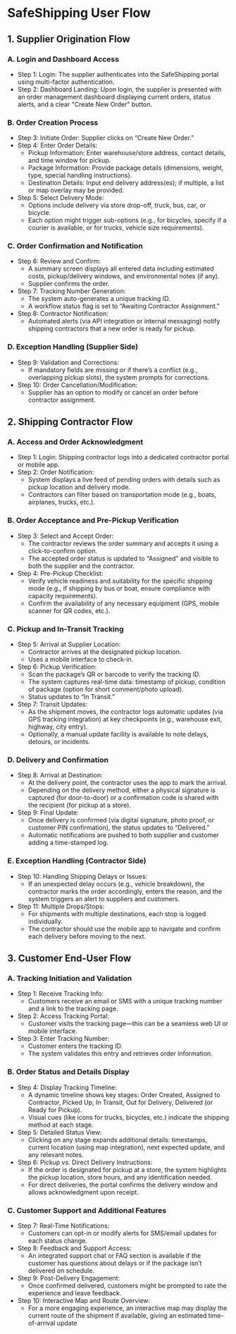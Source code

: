 # **SafeShipping User Flow**
## 1.	Supplier Origination Flow
### A. Login and Dashboard Access
-	Step 1: Login: The supplier authenticates into the SafeShipping portal using multi-factor authentication.
-	Step 2: Dashboard Landing: Upon login, the supplier is presented with an order management dashboard displaying current orders, status alerts, and a clear "Create New Order" button.
### B. Order Creation Process
-	Step 3: Initiate Order: Supplier clicks on “Create New Order.”
-	Step 4: Enter Order Details:
    -	Pickup Information: Enter warehouse/store address, contact details, and time window for pickup.
    -	Package Information: Provide package details (dimensions, weight, type, special handling instructions).
    -	Destination Details: Input end delivery address(es); if multiple, a list or map overlay may be provided.
-	Step 5: Select Delivery Mode:
    -	Options include delivery via store drop-off, truck, bus, car, or bicycle.
    -	Each option might trigger sub-options (e.g., for bicycles, specify if a courier is available, or for trucks, vehicle size requirements).
### C. Order Confirmation and Notification
-	Step 6: Review and Confirm:
    -	A summary screen displays all entered data including estimated costs, pickup/delivery windows, and environmental notes (if any).
    -	Supplier confirms the order.
-	Step 7: Tracking Number Generation:
    -	The system auto-generates a unique tracking ID.
    -	A workflow status flag is set to “Awaiting Contractor Assignment.”
-	Step 8: Contractor Notification:
    -	Automated alerts (via API integration or internal messaging) notify shipping contractors that a new order is ready for pickup.
### D. Exception Handling (Supplier Side)
-	Step 9: Validation and Corrections:
    -	If mandatory fields are missing or if there’s a conflict (e.g., overlapping pickup slots), the system prompts for corrections.
-	Step 10: Order Cancellation/Modification:
    -	Supplier has an option to modify or cancel an order before contractor assignment.
## **2. Shipping Contractor Flow**
### A. Access and Order Acknowledgment
-	Step 1: Login: Shipping contractor logs into a dedicated contractor portal or mobile app.
-	Step 2: Order Notification:
    -	System displays a live feed of pending orders with details such as pickup location and delivery mode.
    -	Contractors can filter based on transportation mode (e.g., boats, airplanes, trucks, etc.).
### B. Order Acceptance and Pre-Pickup Verification
-	Step 3: Select and Accept Order:
    -	The contractor reviews the order summary and accepts it using a click-to-confirm option.
    -	The accepted order status is updated to “Assigned” and visible to both the supplier and the contractor.
-	Step 4: Pre-Pickup Checklist:
    -	Verify vehicle readiness and suitability for the specific shipping mode (e.g., if shipping by bus or boat, ensure compliance with capacity requirements).
    -	Confirm the availability of any necessary equipment (GPS, mobile scanner for QR codes, etc.).
### C. Pickup and In-Transit Tracking
-	Step 5: Arrival at Supplier Location:
    -	Contractor arrives at the designated pickup location.
    -	Uses a mobile interface to check-in.
-	Step 6: Pickup Verification:
    -	Scan the package’s QR or barcode to verify the tracking ID.
    -	The system captures real-time data: timestamp of pickup, condition of package (option for short comment/photo upload).
    -	Status updates to “In Transit.”
-	Step 7: Transit Updates:
    -	As the shipment moves, the contractor logs automatic updates (via GPS tracking integration) at key checkpoints (e.g., warehouse exit, highway, city entry).
    -	Optionally, a manual update facility is available to note delays, detours, or incidents.
### D. Delivery and Confirmation
-	Step 8: Arrival at Destination:
    -	At the delivery point, the contractor uses the app to mark the arrival.
    -	Depending on the delivery method, either a physical signature is captured (for door-to-door) or a confirmation code is shared with the recipient (for pickup at a store).
-	Step 9: Final Update:
    -	Once delivery is confirmed (via digital signature, photo proof, or customer PIN confirmation), the status updates to “Delivered.”
    -	Automatic notifications are pushed to both supplier and customer adding a time-stamped log.
### E. Exception Handling (Contractor Side)
-	Step 10: Handling Shipping Delays or Issues:
    -	If an unexpected delay occurs (e.g., vehicle breakdown), the contractor marks the order accordingly, enters the reason, and the system triggers an alert to suppliers and customers.
-	Step 11: Multiple Drops/Stops:
    -	For shipments with multiple destinations, each stop is logged individually.
    -	The contractor should use the mobile app to navigate and confirm each delivery before moving to the next.
## **3. Customer End-User Flow**
### A. Tracking Initiation and Validation
-	Step 1: Receive Tracking Info:
    -	Customers receive an email or SMS with a unique tracking number and a link to the tracking page.
-	Step 2: Access Tracking Portal:
    -	Customer visits the tracking page—this can be a seamless web UI or mobile interface.
-	Step 3: Enter Tracking Number:
    -	Customer enters the tracking ID.
    -	The system validates this entry and retrieves order information.
### B. Order Status and Details Display
-	Step 4: Display Tracking Timeline:
    -	A dynamic timeline shows key stages: Order Created, Assigned to Contractor, Picked Up, In Transit, Out for Delivery, Delivered (or Ready for Pickup).
    -	Visual cues (like icons for trucks, bicycles, etc.) indicate the shipping method at each stage.
-	Step 5: Detailed Status View:
    -	Clicking on any stage expands additional details: timestamps, current location (using map integration), next expected update, and any relevant notes.
-	Step 6: Pickup vs. Direct Delivery Instructions:
    -	If the order is designated for pickup at a store, the system highlights the pickup location, store hours, and any identification needed.
    -	For direct deliveries, the portal confirms the delivery window and allows acknowledgment upon receipt.
### C. Customer Support and Additional Features
-	Step 7: Real-Time Notifications:
    -	Customers can opt-in or modify alerts for SMS/email updates for each status change.
-	Step 8: Feedback and Support Access:
    -	An integrated support chat or FAQ section is available if the customer has questions about delays or if the package isn’t delivered on schedule.
-	Step 9: Post-Delivery Engagement:
    -	Once confirmed delivered, customers might be prompted to rate the experience and leave feedback.
-	Step 10: Interactive Map and Route Overview:
    -	For a more engaging experience, an interactive map may display the current route of the shipment if available, giving an estimated time-of-arrival update